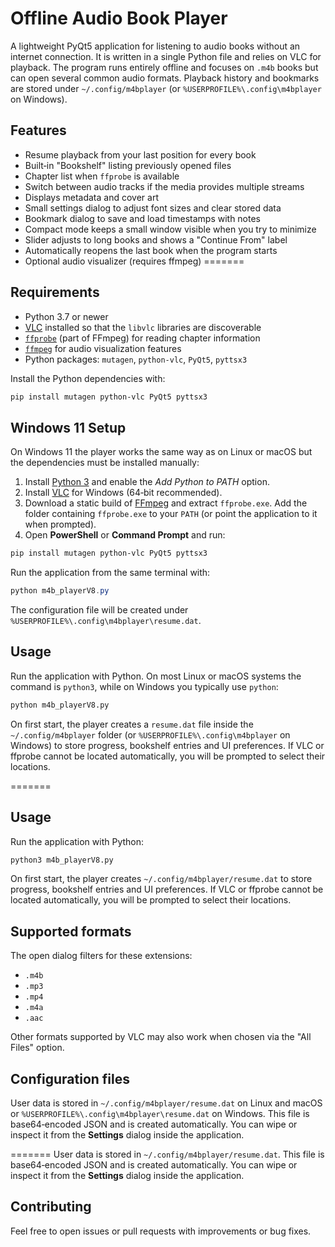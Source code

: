 # Offline Audio Book Player
A lightweight PyQt5 application for listening to audio books without an internet connection. It is written in a single Python file and relies on VLC for playback. The program runs entirely offline and focuses on `.m4b` books but can open several common audio formats. Playback history and bookmarks are stored under `~/.config/m4bplayer` (or `%USERPROFILE%\.config\m4bplayer` on Windows).

## Features

- Resume playback from your last position for every book
- Built‑in "Bookshelf" listing previously opened files
- Chapter list when `ffprobe` is available
- Switch between audio tracks if the media provides multiple streams
- Displays metadata and cover art
- Small settings dialog to adjust font sizes and clear stored data
- Bookmark dialog to save and load timestamps with notes
- Compact mode keeps a small window visible when you try to minimize
- Slider adjusts to long books and shows a "Continue From" label
- Automatically reopens the last book when the program starts
- Optional audio visualizer (requires ffmpeg)
=======

## Requirements

- Python 3.7 or newer
- [VLC](https://www.videolan.org/) installed so that the `libvlc` libraries are discoverable
- [`ffprobe`](https://ffmpeg.org/ffprobe.html) (part of FFmpeg) for reading chapter information
- [`ffmpeg`](https://ffmpeg.org/) for audio visualization features
- Python packages: `mutagen`, `python-vlc`, `PyQt5`, `pyttsx3`

Install the Python dependencies with:

```bash
pip install mutagen python-vlc PyQt5 pyttsx3
```

## Windows 11 Setup

On Windows 11 the player works the same way as on Linux or macOS but the dependencies must be installed manually:

1. Install [Python 3](https://www.python.org/downloads/windows/) and enable the *Add Python to PATH* option.
2. Install [VLC](https://www.videolan.org/) for Windows (64‑bit recommended).
3. Download a static build of [FFmpeg](https://www.gyan.dev/ffmpeg/builds/) and extract `ffprobe.exe`. Add the folder containing `ffprobe.exe` to your `PATH` (or point the application to it when prompted).
4. Open **PowerShell** or **Command Prompt** and run:

```powershell
pip install mutagen python-vlc PyQt5 pyttsx3
```

Run the application from the same terminal with:

```powershell
python m4b_playerV8.py
```

The configuration file will be created under `%USERPROFILE%\.config\m4bplayer\resume.dat`.

## Usage

Run the application with Python. On most Linux or macOS systems the command is `python3`, while on Windows you typically use `python`:

```bash
python m4b_playerV8.py
```

On first start, the player creates a `resume.dat` file inside the `~/.config/m4bplayer` folder (or `%USERPROFILE%\.config\m4bplayer` on Windows) to store progress, bookshelf entries and UI preferences. If VLC or ffprobe cannot be located automatically, you will be prompted to select their locations.

=======
## Usage

Run the application with Python:

```bash
python3 m4b_playerV8.py
```

On first start, the player creates `~/.config/m4bplayer/resume.dat` to store progress, bookshelf entries and UI preferences. If VLC or ffprobe cannot be located automatically, you will be prompted to select their locations.

## Supported formats

The open dialog filters for these extensions:

- `.m4b`
- `.mp3`
- `.mp4`
- `.m4a`
- `.aac`

Other formats supported by VLC may also work when chosen via the "All Files" option.

## Configuration files

User data is stored in `~/.config/m4bplayer/resume.dat` on Linux and macOS or `%USERPROFILE%\.config\m4bplayer\resume.dat` on Windows. This file is base64‑encoded JSON and is created automatically. You can wipe or inspect it from the **Settings** dialog inside the application.

=======
User data is stored in `~/.config/m4bplayer/resume.dat`. This file is base64‑encoded JSON and is created automatically. You can wipe or inspect it from the **Settings** dialog inside the application.

## Contributing

Feel free to open issues or pull requests with improvements or bug fixes.
